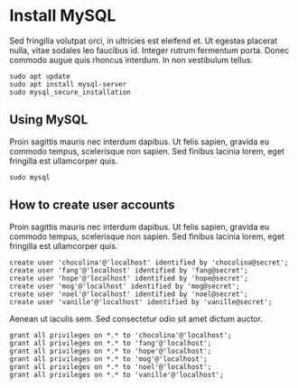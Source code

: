 # Install MySQL

Sed fringilla volutpat orci, in ultricies est eleifend et. Ut egestas placerat nulla, vitae sodales leo faucibus id. Integer rutrum fermentum porta. Donec commodo augue quis rhoncus interdum. In non vestibulum tellus.

```
sudo apt update
sudo apt install mysql-server
sudo mysql_secure_installation
```

## Using MySQL

Proin sagittis mauris nec interdum dapibus. Ut felis sapien, gravida eu commodo tempus, scelerisque non sapien. Sed finibus lacinia lorem, eget fringilla est ullamcorper quis.

```
sudo mysql
```

## How to create user accounts

Proin sagittis mauris nec interdum dapibus. Ut felis sapien, gravida eu commodo tempus, scelerisque non sapien. Sed finibus lacinia lorem, eget fringilla est ullamcorper quis.

```
create user 'chocolina'@'localhost' identified by 'chocolina@secret';
create user 'fang'@'localhost' identified by 'fang@secret';
create user 'hope'@'localhost' identified by 'hope@secret';
create user 'mog'@'localhost' identified by 'mog@secret';
create user 'noel'@'localhost' identified by 'noel@secret';
create user 'vanille'@'localhost' identified by 'vanille@secret';
```

Aenean ut iaculis sem. Sed consectetur odio sit amet dictum auctor.

```
grant all privileges on *.* to 'chocolina'@'localhost';
grant all privileges on *.* to 'fang'@'localhost';
grant all privileges on *.* to 'hope'@'localhost';
grant all privileges on *.* to 'mog'@'localhost';
grant all privileges on *.* to 'noel'@'localhost';
grant all privileges on *.* to 'vanille'@'localhost';
```
